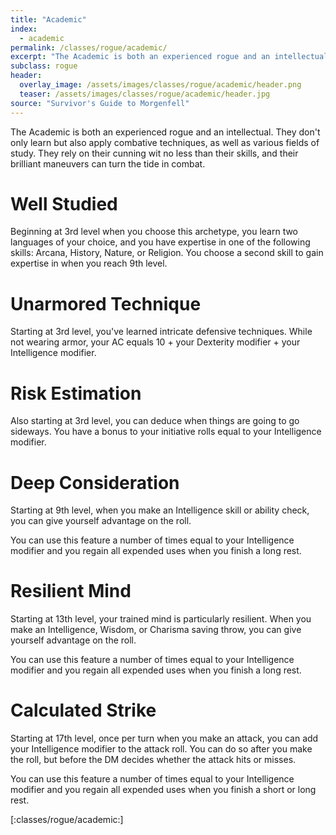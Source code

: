 ```yaml
---
title: "Academic"
index:
  - academic
permalink: /classes/rogue/academic/
excerpt: "The Academic is both an experienced rogue and an intellectual."
subclass: rogue
header:
  overlay_image: /assets/images/classes/rogue/academic/header.png
  teaser: /assets/images/classes/rogue/academic/header.jpg
source: "Survivor's Guide to Morgenfell"
---
```

The Academic is both an experienced rogue and an intellectual. They don't only learn but also apply combative techniques, as well as various fields of study. They rely on their cunning wit no less than their skills, and their brilliant maneuvers can turn the tide in combat.

# Well Studied
Beginning at 3rd level when you choose this archetype, you learn two languages of your choice, and you have expertise in one of the following skills: Arcana, History, Nature, or Religion. You choose a second skill to gain expertise in when you reach 9th level.

# Unarmored Technique
Starting at 3rd level, you've learned intricate defensive techniques. While not wearing armor, your AC equals 10 + your Dexterity modifier + your Intelligence modifier.

# Risk Estimation
Also starting at 3rd level, you can deduce when things are going to go sideways. You have a bonus to your initiative rolls equal to your Intelligence modifier.

# Deep Consideration
Starting at 9th level, when you make an Intelligence skill or ability check, you can give yourself advantage on the roll.

You can use this feature a number of times equal to your Intelligence modifier and you regain all expended uses when you finish a long rest.

# Resilient Mind
Starting at 13th level, your trained mind is particularly resilient. When you make an Intelligence, Wisdom, or Charisma saving throw, you can give yourself advantage on the roll.

You can use this feature a number of times equal to your Intelligence modifier and you regain all expended uses when you finish a long rest.

# Calculated Strike
Starting at 17th level, once per turn when you make an attack, you can add your Intelligence modifier to the attack roll. You can do so after you make the roll, but before the DM decides whether the attack hits or misses.

You can use this feature a number of times equal to your Intelligence modifier and you regain all expended uses when you finish a short or long rest.

[:classes/rogue/academic:]
